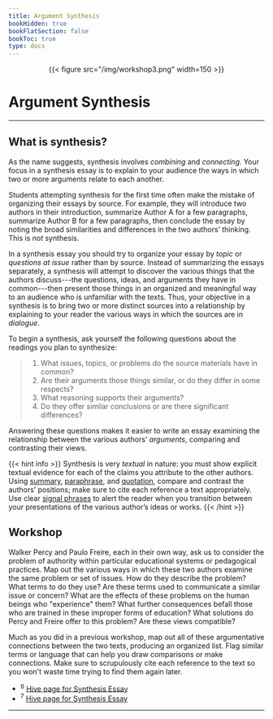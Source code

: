 ```yaml
---
title: Argument Synthesis
bookHidden: true
bookFlatSection: false
bookToc: true
type: docs
---
```


<div style="text-align:center">{{< figure src="/img/workshop3.png" width=150 >}}</div>

# Argument Synthesis

---

## What is synthesis?

As the name suggests, synthesis involves *combining* and *connecting*. Your focus in a synthesis essay is to explain to your audience the ways in which two or more arguments relate to each another. 

Students attempting synthesis for the first time often make the mistake of organizing their essays by source. For example, they will introduce two authors in their introduction, summarize Author A for a few paragraphs, summarize Author B for a few paragraphs, then conclude the essay by noting the broad similarities and differences in the two authors’ thinking. This is *not* synthesis.

In a synthesis essay you should try to organize your essay by *topic* or *questions at issue* rather than by source. Instead of summarizing the essays separately, a synthesis will attempt to discover the various things that the authors discuss---the questions, ideas, and arguments they have in common---then present those things in an organized and meaningful way to an audience who is unfamiliar with the texts. Thus, your objective in a synthesis is to bring two or more distinct sources into a relationship by explaining to your reader the various ways in which the sources are in *dialogue*.

To begin a synthesis, ask yourself the following questions about the readings you plan to synthesize:

>1. What issues, topics, or problems do the source materials have in common?  
>2. Are their arguments those things similar, or do they differ in some respects? 
>3. What reasoning supports their arguments? 
>4. Do they offer similar conclusions or are there significant differences?

Answering these questions makes it easier to write an essay examining the relationship between the various authors’ *arguments*, comparing and contrasting their views.

{{< hint info >}}
<i class="fas fa-exclamation-circle"></i> Synthesis is very *textual* in nature: you must show explicit textual evidence for each of the claims you attribute to the other authors. Using [summary](/resources/open-handbook/chapter-8/), [paraphrase](/resources/open-handbook/chapter-8/), and [quotation](/resources/open-handbook/chapter-8/), compare and contrast the authors’ positions; make sure to cite each reference a text appropriately. Use clear [signal phrases](/resources/open-handbook/chapter-8/) to alert the reader when you transition between your presentations of the various author’s ideas or works.
{{< /hint >}}

## Workshop

Walker Percy and Paulo Freire, each in their own way, ask us to consider the problem of authority within particular educational systems or pedagogical practices. Map out the various ways in which these two authors examine the same problem or set of issues. How do they describe the problem? What terms to do they use? Are these terms used to communicate a similar issue or concern? What are the effects of these problems on the human beings who "experience" them? What further consequences befall those who are trained in these improper forms of education? What solutions do Percy and Freire offer to this problem? Are these views compatible?

Much as you did in a previous workshop, map out all of these argumentative connections between the two texts, producing an organized list. Flag similar terms or language that can help you draw comparisons or make connections. Make sure to scrupulously cite each reference to the text so you won't waste time trying to find them again later. 

  - <i class="fab fa-forumbee"></i> <sup>6</sup> [Hive page for Synthesis Essay](https://docs.google.com/document/d/12eB9QlqAAA3fDIcvr8Hl4iGMmSHrc-X6DF25wcUOp2M/edit?usp=sharing)
  - <i class="fab fa-forumbee"></i> <sup>7</sup> [Hive page for Synthesis Essay](https://docs.google.com/document/d/1DnGaeMA3p0thblQQl00YfuCXkJvS_Ffx3LWt9Hmb37M/edit?usp=sharing)

---
<!---
## Advice on Structure

Your focus in a synthesis essay is to explain to your audience the way(s) in which these two arguments relate to one another. However, you do not want to write a summary of Freire’s ideas followed by a summary of Percy’s ideas and then conclude. Instead, the idea is that you have meticulously discovered all the moments the arguments appear to be in dialog with each other and then organize your essay in such a way as to emphasize those commonalities. For that reason, your essay should proceed **topically**. But how should you structure the synthesis essay?

At the risk of stealing your sovereignty, you might consider the following way of organizing your inquiry and analysis of the essays 

I. **Introduction**. Give appropriate **context**. Tell the reader the full names of these authors. Mention the texts that you will discuss. Let your audience know what is at stake here---the problem the authors examine---and what you hope to accomplish in your essay. A thesis is generally a good idea here!

II. **Examine how both Percy and Freire diagnose the problem of authority within education**. How do Freire and Percy describe the problem of authority? What ideas, arguments, and terms do they share? While Percy predominantly uses metaphors drawn from tourism and consumerism to critique failed approaches to education, Freire uses one about banking. For example, Percy criticizes efforts to “know” if they involve merely receiving an “educational package.”  This term seems virtually identical to Freire’s idea of “banking,” where a teacher makes a “deposit” into the mind of a student. Both authors are similarly concerned with “teachers” or “experts” or “professional knowers” who have a problematic relationship with the “student” or person who desires to know or understand new things about the world. There are many other connections of significance. Exhaustively map out how they use similar ideas and terms to describe this problem within education. Remember, in synthesis it is important to *point to the specific language that these authors use* (i.e. quote).

III. **Demonstrate how both authors explain the dire consequences or results from what you’ve described in section II**. How do they both discuss what happens to us when we find ourselves in this kind of educational environment? They both describe a number of significant consequences. Compare and contrast these ideas. Again, explain to your audience the specific language that the authors use.

IV. **Explain how both authors attempt to offer solutions to this problem to avoid what you’ve described in section III**. Are there differences of opinion here? If so, how? Are their views compatible? Here it might be helpful to imagine what Freire would say in response to Percy’s essay and vice versa.

V. **Conclusion**. Avoid the “summary” conclusion. Make some observations; do some analysis. Explain the significance of what you’ve just synthesized. Impress us.

### Other advice:

- This is good advice for any essay: use your topic sentences to clearly declare the subject of the paragraph and indicate a transition or new direction in your essay. For example, you could begin section III by stating: “Both Percy and Freire explain the dire consequences of these authoritarian models of education.” Not the greatest topic sentence, but it demonstrates your intent to show how *both* authors are making *similar points* within their broader attempts to argue a thesis about education and authority.

- Other advice for writing about Percy. Your instinct is to tell your readers about the Grand Canyon, traveling to Mexico, viewing the Statue of Liberty, the dogfish. However, unless great care is taken, these examples will seem very strange indeed to readers who have not encountered Percy’s essay. They will expect that you will be discussing the problem of authority and education; if you discuss these stories you may completely baffle your readers–like trying to explain Baker’s story of his shoe and plushy backhoe scoops. Remember, these stories are just *illustrations* or *examples* of a larger argument that can be plainly articulated. The best idea is to *try and act as Percy’s translator for your audienc*e by *explaining the argument* he is trying to illustrate by using general and plain terms. Words like “sovereignty” and “professional knower” and “expert” and “tourist” and “consumer” are readily understandable by anyone who speaks English. Why the Grand Canyon and tourists in Mexico are in your essay about education is not. Ask yourself what Percy is attempting to illustrate using the example or story, then just state that argument clearly.

- A final note. At the end of your essay, your audience should have a *very* good understanding of the basic arguments and claims put forth by both Freire and Percy. Part of your job in a synthesis essay is to educate your audience about these two authors and their ideas. With luck, you will be able to present their arguments using our old friends paraphrase, summary, and quotation. We’ve been practicing them; now it’s game time.


<!---
<i class="fa fa-cloud-upload-alt"></i> [Submit this assignment to Canvas](https://canvas.dartmouth.edu)
--->


